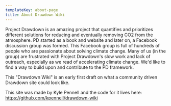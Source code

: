```yaml
---
templateKey: about-page
title: About Drawdown Wiki
---
```

Project Drawdown is an amazing project that quantifies and prioritizes different solutions for reducing and eventually removing CO2 from the atmosphere. PD started as a book and website and later on, a Facebook discussion group was formed. This Facebook group is full of hundreds of people who are passionate about solving climate change. Many of us (in the group) are frustrated with Project Drawdown's slow work and lack of outreach, especially as we read of accelerating climate change. We'd like to find a way to build upon and contribute to the PD framework.

This "Drawdown Wiki" is an early first draft on what a community driven Drawdown site could look like.

This site was made by Kyle Pennell and the code for it lives here: https://github.com/kpennell/drawdown-wiki 
